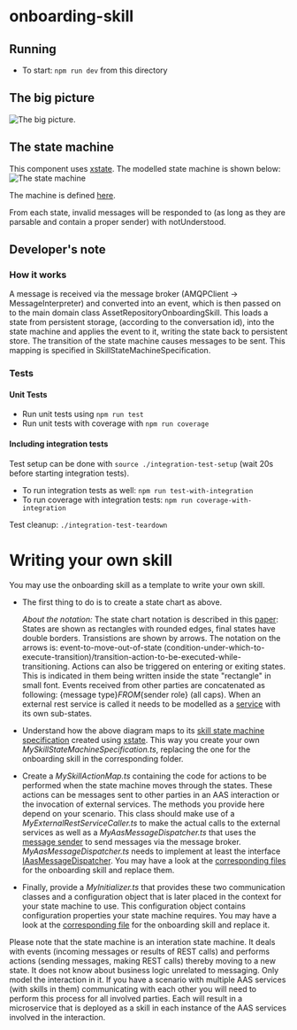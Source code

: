 # onboarding-skill

## Running

- To start: `npm run dev` from this directory

## The big picture

![The big picture](../images/big_picture_car.png).

## The state machine

This component uses [xstate](https://github.com/davidkpiano/xstate). The modelled state machine is shown below: ![The state machine](../images/car.png)

The machine is defined [here](../../src/ts/cmd/onboarding-skill/src/services/onboarding/MySkillStateMachineSpecification.ts).

From each state, invalid messages will be responded to (as long as they are parsable and contain a proper sender) with notUnderstood.

## Developer's note

### How it works

A message is received via the message broker (AMQPClient -> MessageInterpreter) and converted into an event, which is then passed on to the main domain class AssetRepositoryOnboardingSkill. This loads a state from persistent storage, (according to the conversation id), into the state machine and applies the event to it, writing the state back to persistent store. The transition of the state machine causes messages to be sent. This mapping is specified in SkillStateMachineSpecification.

### Tests

#### Unit Tests

- Run unit tests using `npm run test`
- Run unit tests with coverage with `npm run coverage`

#### Including integration tests

Test setup can be done with `source ./integration-test-setup` (wait 20s before starting integration tests).

- To run integration tests as well: `npm run test-with-integration`
- To run coverage with integration tests: `npm run coverage-with-integration`

Test cleanup: `./integration-test-teardown`

# Writing your own skill

You may use the onboarding skill as a template to write your own skill.

- The first thing to do is to create a state chart as above.

  _About the notation:_ The state chart notation is described in this [paper](http://www.inf.ed.ac.uk/teaching/courses/seoc/2005_2006/resources/statecharts.pdf): States are shown as rectangles with rounded edges, final states have double borders. Transistions are shown by arrows. The notation on the arrows is: event-to-move-out-of-state (condition-under-which-to-execute-transition)/transition-action-to-be-executed-while-transitioning. Actions can also be triggered on entering or exiting states. This is indicated in them being written inside the state "rectangle" in small font. Events received from other parties are concatenated as following: {message type}_FROM_{sender role} (all caps). When an external rest service is called it needs to be modelled as a [service](https://xstate.js.org/docs/guides/communication.html#the-invoke-property) with its own sub-states.

- Understand how the above diagram maps to its [skill state machine specification](../../src/ts/cmd/onboarding-skill/src/services/onboarding/MySkillStateMachineSpecification.ts) created using [xstate](https://github.com/davidkpiano/xstate). This way you create your own _MySkillStateMachineSpecification.ts_, replacing the one for the onboarding skill in the corresponding folder.

- Create a _MySkillActionMap.ts_ containing the code for actions to be performed when the state machine moves through the states. These actions can be messages sent to other parties in an AAS interaction or the invocation of external services. The methods you provide here depend on your scenario. This class should make use of a _MyExternalRestServiceCaller.ts_ to make the actual calls to the external services as well as a _MyAasMessageDispatcher.ts_ that uses the [message sender](../../src/ts/cmd/onboarding-skill/src/base/messaging/MessageSender.ts) to send messages via the message broker. _MyAasMessageDispatcher.ts_ needs to implement at least the interface [IAasMessageDispatcher](../../src/ts/cmd/onboarding-skill/src/base/messaginginterface/IAasMessageDispatcher.ts). You may have a look at the [corresponding files](../../src/ts/cmd/onboarding-skill/src/services/onboarding) for the onboarding skill and replace them.

- Finally, provide a _MyInitializer.ts_ that provides these two communication classes and a configuration object that is later placed in the context for your state machine to use. This configuration object contains configuration properties your state machine requires. You may have a look at the [corresponding file](../../src/ts/cmd/onboarding-skill/src/services/onboarding/MyInitializer.ts) for the onboarding skill and replace it.

Please note that the state machine is an interation state machine. It deals with events (incoming messages or results of REST calls) and performs actions (sending messages, making REST calls) thereby moving to a new state. It does not know about business logic unrelated to messaging. Only model the interaction in it. If you have a scenario with multiple AAS services (with skills in them) communicating with each other you will need to perform this process for all involved parties. Each will result in a microservice that is deployed as a skill in each instance of the AAS services involved in the interaction.
